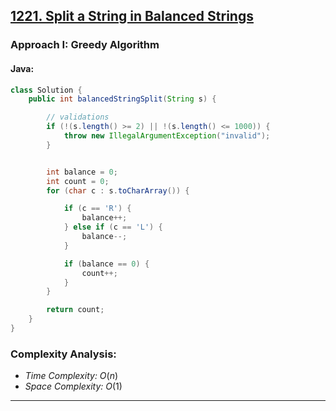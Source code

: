 ## [1221. Split a String in Balanced Strings](https://leetcode.com/problems/split-a-string-in-balanced-strings/)

### Approach I: Greedy Algorithm

#### Java:
```java
class Solution {
    public int balancedStringSplit(String s) {

        // validations
        if (!(s.length() >= 2) || !(s.length() <= 1000)) {
            throw new IllegalArgumentException("invalid");
        }


        int balance = 0;
        int count = 0;
        for (char c : s.toCharArray()) {

            if (c == 'R') {
                balance++;
            } else if (c == 'L') {
                balance--;
            }

            if (balance == 0) {
                count++;
            }
        }

        return count;
    }
}
```

[//]: # (#### Go:)

[//]: # (```go)

[//]: # (func solution&#40;&#41; {)

[//]: # ()
[//]: # (})

[//]: # (```)

### Complexity Analysis:

- *Time Complexity:* $O(n)$
- *Space Complexity:* $O(1)$


---